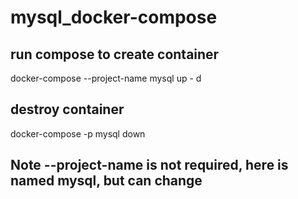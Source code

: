 # mysql_docker-compose


## run compose to create container
docker-compose --project-name mysql up - d

## destroy container
docker-compose -p mysql down


## Note --project-name is not required, here is named mysql, but can change
